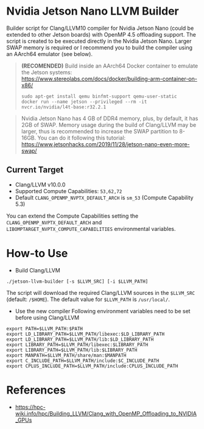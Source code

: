 # Nvidia Jetson Nano LLVM Builder

Builder script for Clang/LLVM10 compiler for Nvidia Jetson Nano (could be extended to other Jetson boards) with OpenMP 4.5 offloading support. The script is created to be executed directly in the Nvidia Jetson Nano. Larger SWAP memory is required or I recommend you to build the compiler using an AArch64 emulator (see below).

> **(RECOMENDED)** Build inside an AArch64 Docker container to emulate the Jetson systems: https://www.stereolabs.com/docs/docker/building-arm-container-on-x86/
> ```
> sudo apt-get install qemu binfmt-support qemu-user-static
> docker run --name jetson --privileged --rm -it nvcr.io/nvidia/l4t-base:r32.2.1
> ```

> Nvidia Jetson Nano has 4 GB of DDR4 memory, plus, by default, it has 2GB of SWAP. Memory usage during the build of Clang/LLVM may be larger, thus is recommended to increase the SWAP partition to 8-16GB. You can do it following this tutorial: https://www.jetsonhacks.com/2019/11/28/jetson-nano-even-more-swap/

## Current Target
* Clang/LLVM v10.0.0
* Supported Compute Capabilities: `53,62,72`
* Default `CLANG_OPENMP_NVPTX_DEFAULT_ARCH` is `sm_53` (Compute Capability 5.3)

You can extend the Compute Capabilities setting the `CLANG_OPENMP_NVPTX_DEFAULT_ARCH` and `LIBOMPTARGET_NVPTX_COMPUTE_CAPABILITIES` environmental variables.

# How-to Use
* Build Clang/LLVM
```
./jetson-llvm-builder [-s $LLVM_SRC] [-i $LLVM_PATH]
```

The script will download the required Clang/LLVM sources in the `$LLVM_SRC` (default: `/$HOME`). The default value for `$LLVM_PATH` is `/usr/local/`.

* Use the new compiler
Following environment variables need to be set before using Clang/LLVM
```
export PATH=$LLVM_PATH:$PATH
export LD_LIBRARY_PATH=$LLVM_PATH/libexec:$LD_LIBRARY_PATH
export LD_LIBRARY_PATH=$LLVM_PATH/lib:$LD_LIBRARY_PATH
export LIBRARY_PATH=$LLVM_PATH/libexec:$LIBRARY_PATH
export LIBRARY_PATH=$LLVM_PATH/lib:$LIBRARY_PATH
export MANPATH=$LLVM_PATH/share/man:$MANPATH
export C_INCLUDE_PATH=$LLVM_PATH/include:$C_INCLUDE_PATH
export CPLUS_INCLUDE_PATH=$LLVM_PATH/include:CPLUS_INCLUDE_PATH
```

# References
* https://hpc-wiki.info/hpc/Building_LLVM/Clang_with_OpenMP_Offloading_to_NVIDIA_GPUs
